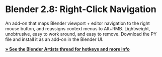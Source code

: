 # Blender 2.8: Right-Click Navigation

An add-on that maps Blender viewport + editor navigation to the right mouse button, and reassigns context menus to Alt+RMB. Lightweight, unobtrusive, easy to work around, and easy to remove. Download the PY file and install it as an add-on in the Blender UI.

[**» See the Blender Artists thread for hotkeys and more info**](https://blenderartists.org/t/2-8-add-on-right-click-navigation-wip/1163095)
